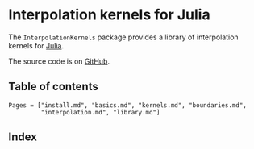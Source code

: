 # Interpolation kernels for Julia

The `InterpolationKernels` package provides a library of interpolation kernels
for [Julia](https://julialang.org/).

The source code is on [GitHub](https://github.com/emmt/InterpolationKernels.jl).


## Table of contents

```@contents
Pages = ["install.md", "basics.md", "kernels.md", "boundaries.md",
         "interpolation.md", "library.md"]
```

## Index

```@index
```
